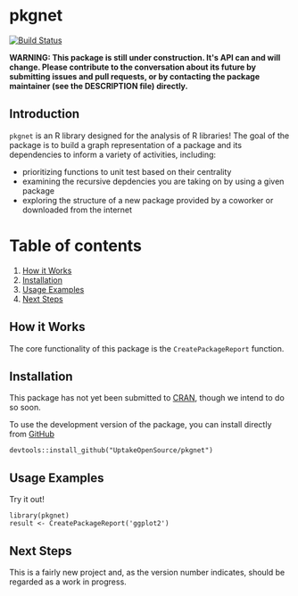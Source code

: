 # pkgnet

[![Build Status](https://travis-ci.org/UptakeOpenSource/pkgnet.svg?branch=master)](https://travis-ci.org/UptakeOpenSource/pkgnet)

**WARNING: This package is still under construction. It's API can and will change. Please contribute to the conversation about its future by submitting issues and pull requests, or by contacting the package maintainer (see the DESCRIPTION file) directly.**

## Introduction

`pkgnet` is an R library designed for the analysis of R libraries! The goal of the package is to build a graph representation of a package and its dependencies to inform a variety of activities, including:

- prioritizing functions to unit test based on their centrality
- examining the recursive depdencies you are taking on by using a given package
- exploring the structure of a new package provided by a coworker or downloaded from the internet

# Table of contents
1. [How it Works](#howitworks)
2. [Installation](#installation)
3. [Usage Examples](#examples)
4. [Next Steps](#nextsteps)

## How it Works <a name="howitworks"></a>

The core functionality of this package is the `CreatePackageReport` function.

## Installation <a name="installation"></a>

This package has not yet been submitted to [CRAN](https://cran.r-project.org/), though we intend to do so soon.

To use the development version of the package, you can install directly from [GitHub](https://github.com/UptakeOpenSource/pkgnet)

```
devtools::install_github("UptakeOpenSource/pkgnet")
```

## Usage Examples <a name="examples"></a>

Try it out!

```
library(pkgnet)
result <- CreatePackageReport('ggplot2')
```

## Next Steps <a name="nextsteps"></a>

This is a fairly new project and, as the version number indicates, should be regarded as a work in progress.
